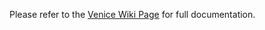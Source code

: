 Please refer to the [Venice Wiki Page](https://github.com/venicegeo/venice/wiki/Pz-Ingest) for full documentation.
